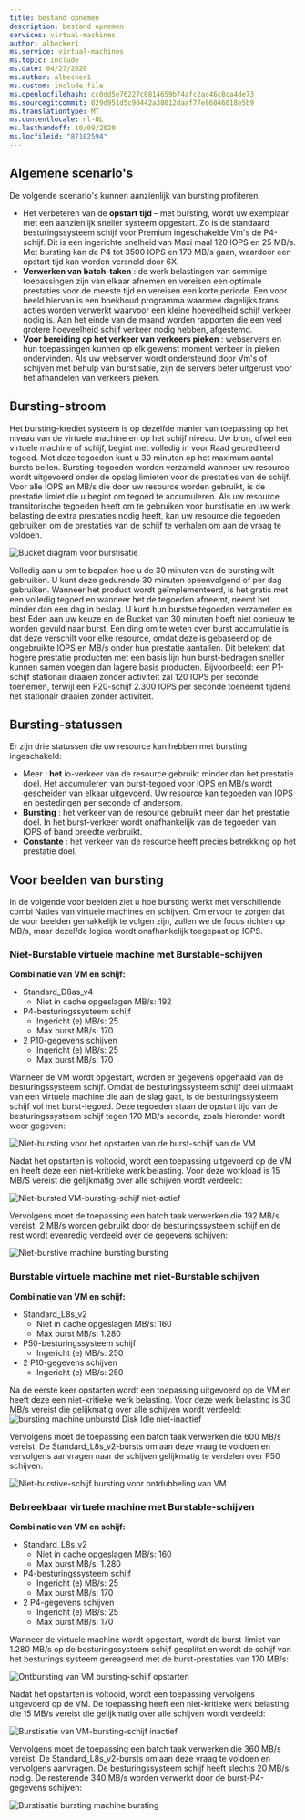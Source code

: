 ```yaml
---
title: bestand opnemen
description: bestand opnemen
services: virtual-machines
author: albecker1
ms.service: virtual-machines
ms.topic: include
ms.date: 04/27/2020
ms.author: albecker1
ms.custom: include file
ms.openlocfilehash: cc0dd5e76227c0814659b74afc2ac46c8ca4de73
ms.sourcegitcommit: 829d951d5c90442a38012daaf77e86046018e5b9
ms.translationtype: MT
ms.contentlocale: nl-NL
ms.lasthandoff: 10/09/2020
ms.locfileid: "87102594"
---
```

## <a name="common-scenarios"></a>Algemene scenario's
De volgende scenario's kunnen aanzienlijk van bursting profiteren:
- Het verbeteren van de **opstart tijd** – met bursting, wordt uw exemplaar met een aanzienlijk sneller systeem opgestart. Zo is de standaard besturingssysteem schijf voor Premium ingeschakelde Vm's de P4-schijf. Dit is een ingerichte snelheid van Maxi maal 120 IOPS en 25 MB/s. Met bursting kan de P4 tot 3500 IOPS en 170 MB/s gaan, waardoor een opstart tijd kan worden versneld door 6X.
- **Verwerken van batch-taken** : de werk belastingen van sommige toepassingen zijn van elkaar afnemen en vereisen een optimale prestaties voor de meeste tijd en vereisen een korte periode. Een voor beeld hiervan is een boekhoud programma waarmee dagelijks trans acties worden verwerkt waarvoor een kleine hoeveelheid schijf verkeer nodig is. Aan het einde van de maand worden rapporten die een veel grotere hoeveelheid schijf verkeer nodig hebben, afgestemd.
- **Voor bereiding op het verkeer van verkeers pieken** : webservers en hun toepassingen kunnen op elk gewenst moment verkeer in pieken ondervinden. Als uw webserver wordt ondersteund door Vm's of schijven met behulp van burstisatie, zijn de servers beter uitgerust voor het afhandelen van verkeers pieken. 

## <a name="bursting-flow"></a>Bursting-stroom
Het bursting-krediet systeem is op dezelfde manier van toepassing op het niveau van de virtuele machine en op het schijf niveau. Uw bron, ofwel een virtuele machine of schijf, begint met volledig in voor Raad gecrediteerd tegoed. Met deze tegoeden kunt u 30 minuten op het maximum aantal bursts bellen. Bursting-tegoeden worden verzameld wanneer uw resource wordt uitgevoerd onder de opslag limieten voor de prestaties van de schijf. Voor alle IOPS en MB/s die door uw resource worden gebruikt, is de prestatie limiet die u begint om tegoed te accumuleren. Als uw resource transitorische tegoeden heeft om te gebruiken voor burstisatie en uw werk belasting de extra prestaties nodig heeft, kan uw resource die tegoeden gebruiken om de prestaties van de schijf te verhalen om aan de vraag te voldoen.



![Bucket diagram voor burstisatie](media/managed-disks-bursting/bucket-diagram.jpg)

Volledig aan u om te bepalen hoe u de 30 minuten van de bursting wilt gebruiken. U kunt deze gedurende 30 minuten opeenvolgend of per dag gebruiken. Wanneer het product wordt geïmplementeerd, is het gratis met een volledig tegoed en wanneer het de tegoeden afneemt, neemt het minder dan een dag in beslag. U kunt hun burstse tegoeden verzamelen en best Eden aan uw keuze en de Bucket van 30 minuten hoeft niet opnieuw te worden gevuld naar burst. Een ding om te weten over burst accumulatie is dat deze verschilt voor elke resource, omdat deze is gebaseerd op de ongebruikte IOPS en MB/s onder hun prestatie aantallen. Dit betekent dat hogere prestatie producten met een basis lijn hun burst-bedragen sneller kunnen samen voegen dan lagere basis producten. Bijvoorbeeld: een P1-schijf stationair draaien zonder activiteit zal 120 IOPS per seconde toenemen, terwijl een P20-schijf 2.300 IOPS per seconde toeneemt tijdens het stationair draaien zonder activiteit.

## <a name="bursting-states"></a>Bursting-statussen
Er zijn drie statussen die uw resource kan hebben met bursting ingeschakeld:
- Meer **: het** io-verkeer van de resource gebruikt minder dan het prestatie doel. Het accumuleren van burst-tegoed voor IOPS en MB/s wordt gescheiden van elkaar uitgevoerd. Uw resource kan tegoeden van IOPS en bestedingen per seconde of andersom.
- **Bursting** : het verkeer van de resource gebruikt meer dan het prestatie doel. In het burst-verkeer wordt onafhankelijk van de tegoeden van IOPS of band breedte verbruikt.
- **Constante** : het verkeer van de resource heeft precies betrekking op het prestatie doel.

## <a name="examples-of-bursting"></a>Voor beelden van bursting
In de volgende voor beelden ziet u hoe bursting werkt met verschillende combi Naties van virtuele machines en schijven. Om ervoor te zorgen dat de voor beelden gemakkelijk te volgen zijn, zullen we de focus richten op MB/s, maar dezelfde logica wordt onafhankelijk toegepast op IOPS.

### <a name="non-burstable-virtual-machine-with-burstable-disks"></a>Niet-Burstable virtuele machine met Burstable-schijven
**Combi natie van VM en schijf:** 
- Standard_D8as_v4 
    - Niet in cache opgeslagen MB/s: 192
- P4-besturingssysteem schijf
    - Ingericht (e) MB/s: 25
    - Max burst MB/s: 170 
- 2 P10-gegevens schijven 
    - Ingericht (e) MB/s: 25
    - Max burst MB/s: 170

 Wanneer de VM wordt opgestart, worden er gegevens opgehaald van de besturingssysteem schijf. Omdat de besturingssysteem schijf deel uitmaakt van een virtuele machine die aan de slag gaat, is de besturingssysteem schijf vol met burst-tegoed. Deze tegoeden staan de opstart tijd van de besturingssysteem schijf tegen 170 MB/s seconde, zoals hieronder wordt weer gegeven:

![Niet-bursting voor het opstarten van de burst-schijf van de VM](media/managed-disks-bursting/nonbursting-vm-busting-disk/nonbusting-vm-bursting-disk-startup.jpg)

Nadat het opstarten is voltooid, wordt een toepassing uitgevoerd op de VM en heeft deze een niet-kritieke werk belasting. Voor deze workload is 15 MB/S vereist die gelijkmatig over alle schijven wordt verdeeld:

![Niet-bursted VM-bursting-schijf niet-actief](media/managed-disks-bursting/nonbursting-vm-busting-disk/nonbusting-vm-bursting-disk-idling.jpg)

Vervolgens moet de toepassing een batch taak verwerken die 192 MB/s vereist. 2 MB/s worden gebruikt door de besturingssysteem schijf en de rest wordt evenredig verdeeld over de gegevens schijven:

![Niet-burstive machine bursting bursting](media/managed-disks-bursting/nonbursting-vm-busting-disk/nonbusting-vm-bursting-disk-bursting.jpg)

### <a name="burstable-virtual-machine-with-non-burstable-disks"></a>Burstable virtuele machine met niet-Burstable schijven
**Combi natie van VM en schijf:** 
- Standard_L8s_v2 
    - Niet in cache opgeslagen MB/s: 160
    - Max burst MB/s: 1.280
- P50-besturingssysteem schijf
    - Ingericht (e) MB/s: 250 
- 2 P10-gegevens schijven 
    - Ingericht (e) MB/s: 250

 Na de eerste keer opstarten wordt een toepassing uitgevoerd op de VM en heeft deze een niet-kritieke werk belasting. Voor deze werk belasting is 30 MB/s vereist die gelijkmatig over alle schijven wordt verdeeld: ![ bursting machine unburstd Disk Idle niet-inactief](media/managed-disks-bursting/bursting-vm-nonbursting-disk/burst-vm-nonbursting-disk-normal.jpg)

Vervolgens moet de toepassing een batch taak verwerken die 600 MB/s vereist. De Standard_L8s_v2-bursts om aan deze vraag te voldoen en vervolgens aanvragen naar de schijven gelijkmatig te verdelen over P50 schijven:

![Niet-burstive-schijf bursting voor ontdubbeling van VM](media/managed-disks-bursting/bursting-vm-nonbursting-disk/burst-vm-nonbursting-disk-bursting.jpg)
### <a name="burstable-virtual-machine-with-burstable-disks"></a>Bebreekbaar virtuele machine met Burstable-schijven
**Combi natie van VM en schijf:** 
- Standard_L8s_v2 
    - Niet in cache opgeslagen MB/s: 160
    - Max burst MB/s: 1.280
- P4-besturingssysteem schijf
    - Ingericht (e) MB/s: 25
    - Max burst MB/s: 170 
- 2 P4-gegevens schijven 
    - Ingericht (e) MB/s: 25
    - Max burst MB/s: 170 

Wanneer de virtuele machine wordt opgestart, wordt de burst-limiet van 1.280 MB/s op de besturingssysteem schijf gesplitst en wordt de schijf van het besturings systeem gereageerd met de burst-prestaties van 170 MB/s:

![Ontbursting van VM bursting-schijf opstarten](media/managed-disks-bursting/bursting-vm-bursting-disk/burst-vm-burst-disk-startup.jpg)

Nadat het opstarten is voltooid, wordt een toepassing vervolgens uitgevoerd op de VM. De toepassing heeft een niet-kritieke werk belasting die 15 MB/s vereist die gelijkmatig over alle schijven wordt verdeeld:

![Burstisatie van VM-bursting-schijf inactief](media/managed-disks-bursting/bursting-vm-bursting-disk/burst-vm-burst-disk-idling.jpg)

Vervolgens moet de toepassing een batch taak verwerken die 360 MB/s vereist. De Standard_L8s_v2-bursts om aan deze vraag te voldoen en vervolgens aanvragen. De besturingssysteem schijf heeft slechts 20 MB/s nodig. De resterende 340 MB/s worden verwerkt door de burst-P4-gegevens schijven:  

![Burstisatie bursting machine bursting](media/managed-disks-bursting/bursting-vm-bursting-disk/burst-vm-burst-disk-bursting.jpg)
